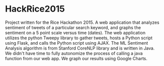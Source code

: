 # HackRice2015

Project written for the Rice Hackathon 2015. A web application that analyzes sentiment of tweets of a particular search keyword, and graphs the sentiment on a 5 point scale versus time (dates). The web application utilizes the python Tweepy library to gather tweets, hosts a Python script using Flask, and calls the Python script using AJAX. The ML Sentiment Analysis algorithm is from Stanford CoreNLP library and is written in Java. We didn't have time to fully autonomize the process of calling a java function from our web app. We graph our results using Google Charts.
